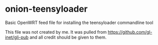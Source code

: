 # onion-teensyloader
Basic OpenWRT feed file for installing the teensyloader commandline tool

This file was not created by me. It was pulled from https://github.com/gl-inet/gli-pub and all credit should be given to them.
